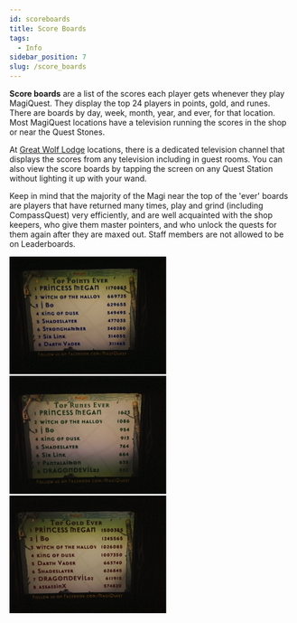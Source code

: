 ```yaml
---
id: scoreboards
title: Score Boards
tags:
  - Info
sidebar_position: 7
slug: /score_boards
---
```


**Score boards** are a list of the scores each player gets whenever they play MagiQuest. They display the top 24 players in points, gold, and runes. There are boards by day, week, month, year, and ever, for that location. Most MagiQuest locations have a television running the scores in the shop or near the Quest Stones.

At [Great Wolf Lodge](docs\Missing_Page.md) locations, there is a dedicated television channel that displays the scores from any television including in guest rooms. You can also view the score boards by tapping the screen on any Quest Station without lighting it up with your wand.

Keep in mind that the majority of the Magi near the top of the 'ever' boards are players that have returned many times, play and grind (including CompassQuest) very efficiently, and are well acquainted with the shop keepers, who give them master pointers, and who unlock the quests for them again after they are maxed out. Staff members are not allowed to be on Leaderboards.

<img src="\img\docs\one-time\Info_About_MagiQuest\Score_Boards\MQPE.webp" alt="Front page of top points ever- Mason, OH 1/14" width="278" hight="208" title="Front page of top points ever- Mason, OH 1/14"></img>
<img src="\img\docs\one-time\Info_About_MagiQuest\Score_Boards\MQRE.webp" alt="Front page of top runes ever- Mason, OH 1/14" width="278" hight="208" title="Front page of top runes ever- Mason, OH 1/14"></img>
<img src="\img\docs\one-time\Info_About_MagiQuest\Score_Boards\MQGE.webp" alt="Front page of top gold ever- Mason, OH 1/14" width="278" hight="208" title="Front page of top gold ever- Mason, OH 1/14"></img>